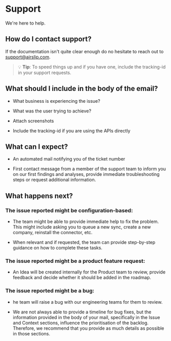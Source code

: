 # Support

<p class="description">We're here to help.</p>

## How do I contact support?

If the documentation isn't quite clear enough do no hesitate to reach out to <support@airslip.com>.

> 💡 **Tip**: To speed things up and if you have one, include the tracking-id in your support requests.

## What should I include in the body of the email?

- What business is experiencing the issue?

- What was the user trying to achieve?

- Attach screenshots

- Include the tracking-id if you are using the APIs directly

## What can I expect?

- An automated mail notifying you of the ticket number

- First contact message from a member of the support team to inform you on our first findings and analyses, provide immediate troubleshooting steps or request additional information.

## What happens next?

### The issue reported might be configuration-based:

- The team might be able to provide immediate help to fix the problem. This might include asking you to queue a new sync, create a new company, reinstall the connector, etc.

- When relevant and if requested, the team can provide step-by-step guidance on how to complete these tasks.

### The issue reported might be a product feature request:
- An Idea will be created internally for the Product team to review, provide feedback and decide whether it should be added in the roadmap.

### The issue reported might be a bug:
- he team will raise a bug with our engineering teams for them to review.

- We are not always able to provide a timeline for bug fixes, but the information provided in the body of your mail, specifically in the Issue and Context sections, influence the prioritisation of the backlog.
Therefore, we recommend that you provide as much details as possible in those sections.